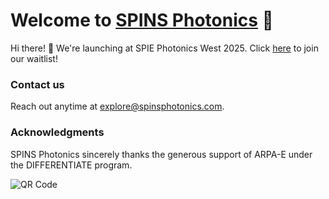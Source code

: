 # Welcome to [SPINS Photonics]([spinsphotonics.com](https://spinswaitlist.netlify.app/)) 💫

Hi there! 👋 We're launching at SPIE Photonics West 2025. Click [here](https://spinswaitlist.netlify.app/) to join our waitlist! 

### Contact us

Reach out anytime at explore@spinsphotonics.com.

### Acknowledgments

SPINS Photonics sincerely thanks the generous support of ARPA-E under the DIFFERENTIATE program.


![QR Code](https://ibb.co/bb8T1Dv)
